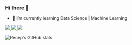 ### Hi there 👋

- 🌱 I’m currently learning  Data Science | Machine Learning

<a href="https://www.instagram.com/recep.ilyasoglu/">
    <img src="https://img.shields.io/badge/Instagram-E4405F?style=for-the-badge&logo=instagram&logoColor=white" />
 </a>

<a href="https://www.linkedin.com/in/recep-ilyasoglu-842253182/">
   <img src="https://img.shields.io/badge/LinkedIn-0077B5?style=for-the-badge&logo=linkedin&logoColor=white" />
</a>

<a href="rcp.ilyasoglu@gmail.com">
   <img src="https://img.shields.io/badge/Gmail-D14836?style=for-the-badge&logo=gmail&logoColor=white" />
</a>


![Recep's GitHub stats](https://github-readme-stats.vercel.app/api?username=recepilyasoglu&show_icons=true&theme=radical)

